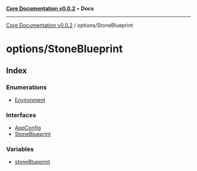 [**Core Documentation v0.0.2**](../../README.md) • **Docs**

***

[Core Documentation v0.0.2](../../modules.md) / options/StoneBlueprint

# options/StoneBlueprint

## Index

### Enumerations

- [Environment](enumerations/Environment.md)

### Interfaces

- [AppConfig](interfaces/AppConfig.md)
- [StoneBlueprint](interfaces/StoneBlueprint.md)

### Variables

- [stoneBlueprint](variables/stoneBlueprint.md)
